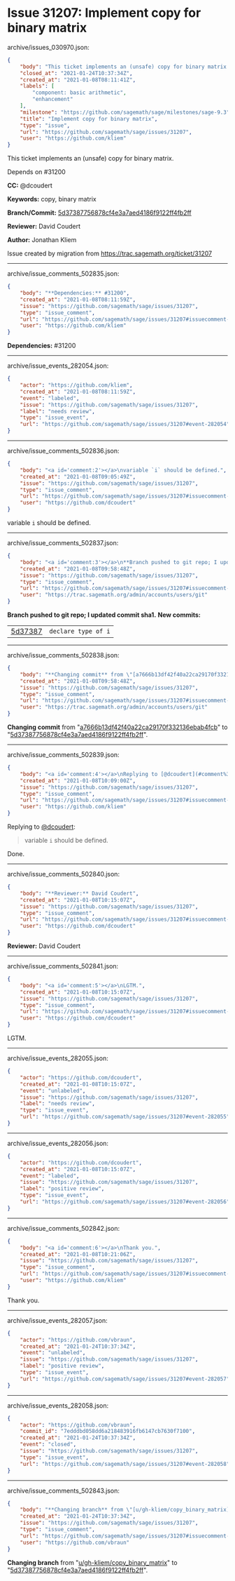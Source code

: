 # Issue 31207: Implement copy for binary matrix

archive/issues_030970.json:
```json
{
    "body": "This ticket implements an (unsafe) copy for binary matrix.\n\nDepends on #31200\n\n**CC:**  @dcoudert\n\n**Keywords:** copy, binary matrix\n\n**Branch/Commit:** [5d37387756878cf4e3a7aed4186f9122ff4fb2ff](https://github.com/sagemath/sagetrac-mirror/commit/5d37387756878cf4e3a7aed4186f9122ff4fb2ff)\n\n**Reviewer:** David Coudert\n\n**Author:** Jonathan Kliem\n\nIssue created by migration from https://trac.sagemath.org/ticket/31207\n\n",
    "closed_at": "2021-01-24T10:37:34Z",
    "created_at": "2021-01-08T08:11:41Z",
    "labels": [
        "component: basic arithmetic",
        "enhancement"
    ],
    "milestone": "https://github.com/sagemath/sage/milestones/sage-9.3",
    "title": "Implement copy for binary matrix",
    "type": "issue",
    "url": "https://github.com/sagemath/sage/issues/31207",
    "user": "https://github.com/kliem"
}
```
This ticket implements an (unsafe) copy for binary matrix.

Depends on #31200

**CC:**  @dcoudert

**Keywords:** copy, binary matrix

**Branch/Commit:** [5d37387756878cf4e3a7aed4186f9122ff4fb2ff](https://github.com/sagemath/sagetrac-mirror/commit/5d37387756878cf4e3a7aed4186f9122ff4fb2ff)

**Reviewer:** David Coudert

**Author:** Jonathan Kliem

Issue created by migration from https://trac.sagemath.org/ticket/31207





---

archive/issue_comments_502835.json:
```json
{
    "body": "**Dependencies:** #31200",
    "created_at": "2021-01-08T08:11:59Z",
    "issue": "https://github.com/sagemath/sage/issues/31207",
    "type": "issue_comment",
    "url": "https://github.com/sagemath/sage/issues/31207#issuecomment-502835",
    "user": "https://github.com/kliem"
}
```

**Dependencies:** #31200



---

archive/issue_events_282054.json:
```json
{
    "actor": "https://github.com/kliem",
    "created_at": "2021-01-08T08:11:59Z",
    "event": "labeled",
    "issue": "https://github.com/sagemath/sage/issues/31207",
    "label": "needs review",
    "type": "issue_event",
    "url": "https://github.com/sagemath/sage/issues/31207#event-282054"
}
```



---

archive/issue_comments_502836.json:
```json
{
    "body": "<a id='comment:2'></a>\nvariable `i` should be defined.",
    "created_at": "2021-01-08T09:05:49Z",
    "issue": "https://github.com/sagemath/sage/issues/31207",
    "type": "issue_comment",
    "url": "https://github.com/sagemath/sage/issues/31207#issuecomment-502836",
    "user": "https://github.com/dcoudert"
}
```

<a id='comment:2'></a>
variable `i` should be defined.



---

archive/issue_comments_502837.json:
```json
{
    "body": "<a id='comment:3'></a>\n**Branch pushed to git repo; I updated commit sha1.** **New commits:**\n<table><tr><td><a href=\"https://github.com/sagemath/sagetrac-mirror/commit/5d37387756878cf4e3a7aed4186f9122ff4fb2ff\">5d37387</a></td><td><code>declare type of i</code></td></tr></table>\n",
    "created_at": "2021-01-08T09:58:48Z",
    "issue": "https://github.com/sagemath/sage/issues/31207",
    "type": "issue_comment",
    "url": "https://github.com/sagemath/sage/issues/31207#issuecomment-502837",
    "user": "https://trac.sagemath.org/admin/accounts/users/git"
}
```

<a id='comment:3'></a>
**Branch pushed to git repo; I updated commit sha1.** **New commits:**
<table><tr><td><a href="https://github.com/sagemath/sagetrac-mirror/commit/5d37387756878cf4e3a7aed4186f9122ff4fb2ff">5d37387</a></td><td><code>declare type of i</code></td></tr></table>




---

archive/issue_comments_502838.json:
```json
{
    "body": "**Changing commit** from \"[a7666b13df42f40a22ca29170f332136ebab4fcb](https://github.com/sagemath/sagetrac-mirror/commit/a7666b13df42f40a22ca29170f332136ebab4fcb)\" to \"[5d37387756878cf4e3a7aed4186f9122ff4fb2ff](https://github.com/sagemath/sagetrac-mirror/commit/5d37387756878cf4e3a7aed4186f9122ff4fb2ff)\".",
    "created_at": "2021-01-08T09:58:48Z",
    "issue": "https://github.com/sagemath/sage/issues/31207",
    "type": "issue_comment",
    "url": "https://github.com/sagemath/sage/issues/31207#issuecomment-502838",
    "user": "https://trac.sagemath.org/admin/accounts/users/git"
}
```

**Changing commit** from "[a7666b13df42f40a22ca29170f332136ebab4fcb](https://github.com/sagemath/sagetrac-mirror/commit/a7666b13df42f40a22ca29170f332136ebab4fcb)" to "[5d37387756878cf4e3a7aed4186f9122ff4fb2ff](https://github.com/sagemath/sagetrac-mirror/commit/5d37387756878cf4e3a7aed4186f9122ff4fb2ff)".



---

archive/issue_comments_502839.json:
```json
{
    "body": "<a id='comment:4'></a>\nReplying to [@dcoudert](#comment%3A2):\n> variable `i` should be defined.\n\nDone.",
    "created_at": "2021-01-08T10:09:00Z",
    "issue": "https://github.com/sagemath/sage/issues/31207",
    "type": "issue_comment",
    "url": "https://github.com/sagemath/sage/issues/31207#issuecomment-502839",
    "user": "https://github.com/kliem"
}
```

<a id='comment:4'></a>
Replying to [@dcoudert](#comment%3A2):
> variable `i` should be defined.

Done.



---

archive/issue_comments_502840.json:
```json
{
    "body": "**Reviewer:** David Coudert",
    "created_at": "2021-01-08T10:15:07Z",
    "issue": "https://github.com/sagemath/sage/issues/31207",
    "type": "issue_comment",
    "url": "https://github.com/sagemath/sage/issues/31207#issuecomment-502840",
    "user": "https://github.com/dcoudert"
}
```

**Reviewer:** David Coudert



---

archive/issue_comments_502841.json:
```json
{
    "body": "<a id='comment:5'></a>\nLGTM.",
    "created_at": "2021-01-08T10:15:07Z",
    "issue": "https://github.com/sagemath/sage/issues/31207",
    "type": "issue_comment",
    "url": "https://github.com/sagemath/sage/issues/31207#issuecomment-502841",
    "user": "https://github.com/dcoudert"
}
```

<a id='comment:5'></a>
LGTM.



---

archive/issue_events_282055.json:
```json
{
    "actor": "https://github.com/dcoudert",
    "created_at": "2021-01-08T10:15:07Z",
    "event": "unlabeled",
    "issue": "https://github.com/sagemath/sage/issues/31207",
    "label": "needs review",
    "type": "issue_event",
    "url": "https://github.com/sagemath/sage/issues/31207#event-282055"
}
```



---

archive/issue_events_282056.json:
```json
{
    "actor": "https://github.com/dcoudert",
    "created_at": "2021-01-08T10:15:07Z",
    "event": "labeled",
    "issue": "https://github.com/sagemath/sage/issues/31207",
    "label": "positive review",
    "type": "issue_event",
    "url": "https://github.com/sagemath/sage/issues/31207#event-282056"
}
```



---

archive/issue_comments_502842.json:
```json
{
    "body": "<a id='comment:6'></a>\nThank you.",
    "created_at": "2021-01-08T10:21:06Z",
    "issue": "https://github.com/sagemath/sage/issues/31207",
    "type": "issue_comment",
    "url": "https://github.com/sagemath/sage/issues/31207#issuecomment-502842",
    "user": "https://github.com/kliem"
}
```

<a id='comment:6'></a>
Thank you.



---

archive/issue_events_282057.json:
```json
{
    "actor": "https://github.com/vbraun",
    "created_at": "2021-01-24T10:37:34Z",
    "event": "unlabeled",
    "issue": "https://github.com/sagemath/sage/issues/31207",
    "label": "positive review",
    "type": "issue_event",
    "url": "https://github.com/sagemath/sage/issues/31207#event-282057"
}
```



---

archive/issue_events_282058.json:
```json
{
    "actor": "https://github.com/vbraun",
    "commit_id": "7edddbd058dd6a218483916fb6147cb7630f7100",
    "created_at": "2021-01-24T10:37:34Z",
    "event": "closed",
    "issue": "https://github.com/sagemath/sage/issues/31207",
    "type": "issue_event",
    "url": "https://github.com/sagemath/sage/issues/31207#event-282058"
}
```



---

archive/issue_comments_502843.json:
```json
{
    "body": "**Changing branch** from \"[u/gh-kliem/copy_binary_matrix](https://github.com/sagemath/sagetrac-mirror/tree/u/gh-kliem/copy_binary_matrix)\" to \"[5d37387756878cf4e3a7aed4186f9122ff4fb2ff](https://github.com/sagemath/sagetrac-mirror/commit/5d37387756878cf4e3a7aed4186f9122ff4fb2ff)\".",
    "created_at": "2021-01-24T10:37:34Z",
    "issue": "https://github.com/sagemath/sage/issues/31207",
    "type": "issue_comment",
    "url": "https://github.com/sagemath/sage/issues/31207#issuecomment-502843",
    "user": "https://github.com/vbraun"
}
```

**Changing branch** from "[u/gh-kliem/copy_binary_matrix](https://github.com/sagemath/sagetrac-mirror/tree/u/gh-kliem/copy_binary_matrix)" to "[5d37387756878cf4e3a7aed4186f9122ff4fb2ff](https://github.com/sagemath/sagetrac-mirror/commit/5d37387756878cf4e3a7aed4186f9122ff4fb2ff)".
